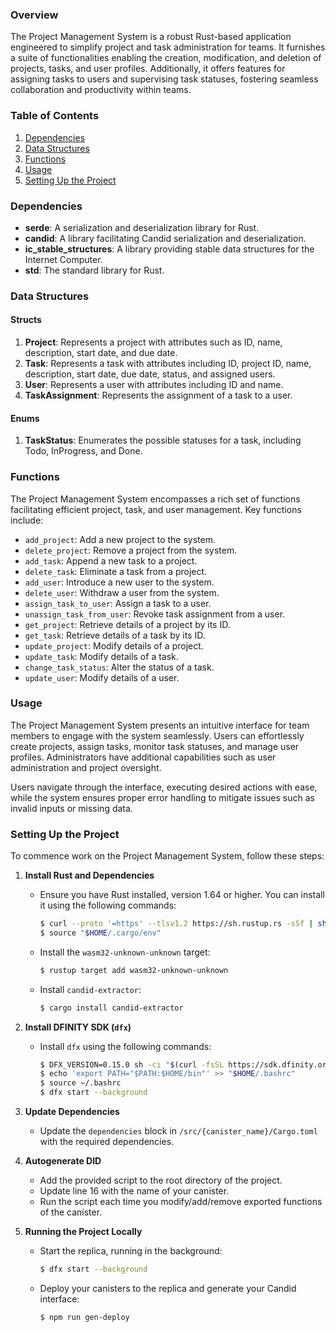 ### Overview
The Project Management System is a robust Rust-based application engineered to simplify project and task administration for teams. It furnishes a suite of functionalities enabling the creation, modification, and deletion of projects, tasks, and user profiles. Additionally, it offers features for assigning tasks to users and supervising task statuses, fostering seamless collaboration and productivity within teams.

### Table of Contents
1. [Dependencies](#dependencies)
2. [Data Structures](#data-structures)
3. [Functions](#functions)
4. [Usage](#usage)
5. [Setting Up the Project](#setup)

### Dependencies <a name="dependencies"></a>
- **serde**: A serialization and deserialization library for Rust.
- **candid**: A library facilitating Candid serialization and deserialization.
- **ic_stable_structures**: A library providing stable data structures for the Internet Computer.
- **std**: The standard library for Rust.

### Data Structures <a name="data-structures"></a>
#### Structs
1. **Project**: Represents a project with attributes such as ID, name, description, start date, and due date.
2. **Task**: Represents a task with attributes including ID, project ID, name, description, start date, due date, status, and assigned users.
3. **User**: Represents a user with attributes including ID and name.
4. **TaskAssignment**: Represents the assignment of a task to a user.

#### Enums
1. **TaskStatus**: Enumerates the possible statuses for a task, including Todo, InProgress, and Done.

### Functions <a name="functions"></a>
The Project Management System encompasses a rich set of functions facilitating efficient project, task, and user management. Key functions include:
- `add_project`: Add a new project to the system.
- `delete_project`: Remove a project from the system.
- `add_task`: Append a new task to a project.
- `delete_task`: Eliminate a task from a project.
- `add_user`: Introduce a new user to the system.
- `delete_user`: Withdraw a user from the system.
- `assign_task_to_user`: Assign a task to a user.
- `unassign_task_from_user`: Revoke task assignment from a user.
- `get_project`: Retrieve details of a project by its ID.
- `get_task`: Retrieve details of a task by its ID.
- `update_project`: Modify details of a project.
- `update_task`: Modify details of a task.
- `change_task_status`: Alter the status of a task.
- `update_user`: Modify details of a user.

### Usage <a name="usage"></a>
The Project Management System presents an intuitive interface for team members to engage with the system seamlessly. Users can effortlessly create projects, assign tasks, monitor task statuses, and manage user profiles. Administrators have additional capabilities such as user administration and project oversight.

Users navigate through the interface, executing desired actions with ease, while the system ensures proper error handling to mitigate issues such as invalid inputs or missing data.

### Setting Up the Project <a name="setup"></a>
To commence work on the Project Management System, follow these steps:

1. **Install Rust and Dependencies**
   - Ensure you have Rust installed, version 1.64 or higher. You can install it using the following commands:
     ```bash
     $ curl --proto '=https' --tlsv1.2 https://sh.rustup.rs -sSf | sh
     $ source "$HOME/.cargo/env"
     ```
   - Install the `wasm32-unknown-unknown` target:
     ```bash
     $ rustup target add wasm32-unknown-unknown
     ```
   - Install `candid-extractor`:
     ```bash
     $ cargo install candid-extractor
     ```

2. **Install DFINITY SDK (`dfx`)**
   - Install `dfx` using the following commands:
     ```bash
     $ DFX_VERSION=0.15.0 sh -ci "$(curl -fsSL https://sdk.dfinity.org/install.sh)"
     $ echo 'export PATH="$PATH:$HOME/bin"' >> "$HOME/.bashrc"
     $ source ~/.bashrc
     $ dfx start --background
     ```

3. **Update Dependencies**
   - Update the `dependencies` block in `/src/{canister_name}/Cargo.toml` with the required dependencies.

4. **Autogenerate DID**
   - Add the provided script to the root directory of the project.
   - Update line 16 with the name of your canister.
   - Run the script each time you modify/add/remove exported functions of the canister.

5. **Running the Project Locally**
   - Start the replica, running in the background:
     ```bash
     $ dfx start --background
     ```
   - Deploy your canisters to the replica and generate your Candid interface:
     ```bash
     $ npm run gen-deploy
     ```